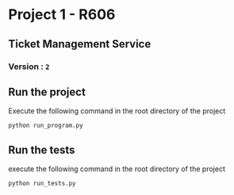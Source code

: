 # Project 1 - R606

## Ticket Management Service

### Version :  ``2``

## Run the project

Execute the following command in the root directory of the project

```
python run_program.py
```

## Run the tests

execute the following command in the root directory of the project

```
python run_tests.py
```